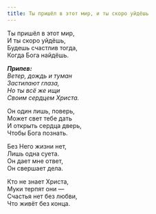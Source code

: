 ```yaml
---
title: Ты пришёл в этот мир, и ты скоро уйдёшь
---
```


Ты пришёл в этот мир,  
И ты скоро уйдёшь,  
Будешь счастлив тогда,  
Когда Бога найдёшь.

*__Припев:__  
Ветер, дождь и туман  
Застилают глаза,  
Но ты всё же ищи  
Своим сердцем Христа.*

Он один лишь, поверь,  
Может свет тебе дать  
И открыть сердца дверь,  
Чтобы Бога познать.
          
Без Него жизни нет,  
Лишь одна суета.  
Он дает мне ответ,  
Он свершает дела.
                      
Кто не знает Христа,  
Муки терпят они —  
Счастья нет без любви,  
Что живёт без конца.
